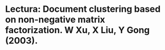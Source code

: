 # Lectura: Document clustering based on non-negative matrix factorization. W Xu, X Liu, Y Gong (2003).

